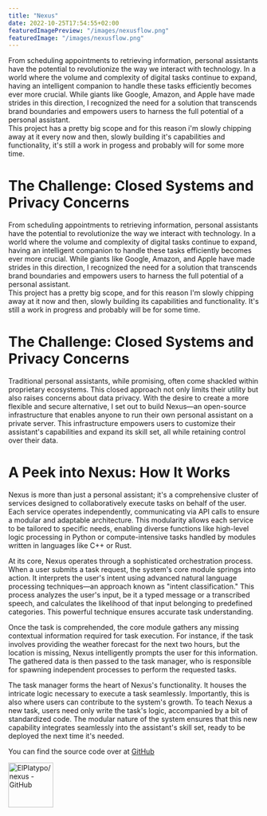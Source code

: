 ```yaml
---
title: "Nexus"
date: 2022-10-25T17:54:55+02:00
featuredImagePreview: "/images/nexusflow.png"
featuredImage: "/images/nexusflow.png"
---
```


From scheduling appointments to retrieving information, personal assistants have the potential to revolutionize the way we interact with technology. In a world where the volume and complexity of digital tasks continue to expand, having an intelligent companion to handle these tasks efficiently becomes ever more crucial. While giants like Google, Amazon, and Apple have made strides in this direction, I recognized the need for a solution that transcends brand boundaries and empowers users to harness the full potential of a personal assistant. \
This project has a pretty big scope and for this reason i'm slowly chipping away at it every now and then, slowly building it's capabilities and functionality, it's still a work in progess and probably will for some more time.

# The Challenge: Closed Systems and Privacy Concerns

From scheduling appointments to retrieving information, personal assistants have the potential to revolutionize the way we interact with technology. In a world where the volume and complexity of digital tasks continue to expand, having an intelligent companion to handle these tasks efficiently becomes ever more crucial. While giants like Google, Amazon, and Apple have made strides in this direction, I recognized the need for a solution that transcends brand boundaries and empowers users to harness the full potential of a personal assistant. \
This project has a pretty big scope, and for this reason I'm slowly chipping away at it now and then, slowly building its capabilities and functionality. It's still a work in progress and probably will be for some time.

# The Challenge: Closed Systems and Privacy Concerns

Traditional personal assistants, while promising, often come shackled within proprietary ecosystems. This closed approach not only limits their utility but also raises concerns about data privacy. With the desire to create a more flexible and secure alternative, I set out to build Nexus—an open-source infrastructure that enables anyone to run their own personal assistant on a private server. This infrastructure empowers users to customize their assistant's capabilities and expand its skill set, all while retaining control over their data.

# A Peek into Nexus: How It Works

Nexus is more than just a personal assistant; it's a comprehensive cluster of services designed to collaboratively execute tasks on behalf of the user. Each service operates independently, communicating via API calls to ensure a modular and adaptable architecture. This modularity allows each service to be tailored to specific needs, enabling diverse functions like high-level logic processing in Python or compute-intensive tasks handled by modules written in languages like C++ or Rust. 

At its core, Nexus operates through a sophisticated orchestration process. When a user submits a task request, the system's core module springs into action. It interprets the user's intent using advanced natural language processing techniques—an approach known as "intent classification." This process analyzes the user's input, be it a typed message or a transcribed speech, and calculates the likelihood of that input belonging to predefined categories. This powerful technique ensures accurate task understanding. 

Once the task is comprehended, the core module gathers any missing contextual information required for task execution. For instance, if the task involves providing the weather forecast for the next two hours, but the location is missing, Nexus intelligently prompts the user for this information. The gathered data is then passed to the task manager, who is responsible for spawning independent processes to perform the requested tasks. 

The task manager forms the heart of Nexus's functionality. It houses the intricate logic necessary to execute a task seamlessly. Importantly, this is also where users can contribute to the system's growth. To teach Nexus a new task, users need only write the task's logic, accompanied by a bit of standardized code. The modular nature of the system ensures that this new capability integrates seamlessly into the assistant's skill set, ready to be deployed the next time it's needed.

You can find the source code over at [GitHub](https://github.com/ElPlatypo/nexus)

<a href="https://github.com/ElPlatypo/nexus">
  <img src="/images/nexus.png" alt="ElPlatypo/nexus - GitHub" height="90">
</a>
